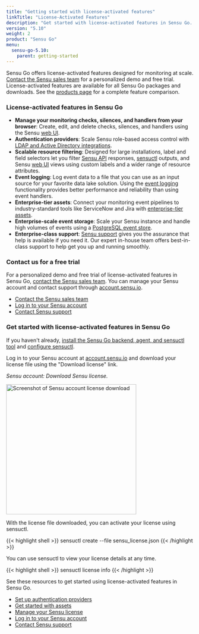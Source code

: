 ```yaml
---
title: "Getting started with license-activated features"
linkTitle: "License-Activated Features"
description: "Get started with license-activated features in Sensu Go. Read this guide to learn about the latest license-activated features, and contact our sales team for a free trial."
version: "5.10"
weight: 2
product: "Sensu Go"
menu:
  sensu-go-5.10:
    parent: getting-started
---
```


Sensu Go offers license-activated features designed for monitoring at scale.
[Contact the Sensu sales team][1] for a personalized demo and free trial.
License-activated features are available for all Sensu Go packages and downloads.
See the [products page][3] for a complete feature comparison.

### License-activated features in Sensu Go

- **Manage your monitoring checks, silences, and handlers from your browser**: Create, edit, and delete checks, silences, and handlers using the Sensu [web UI](../../dashboard/overview).
- **Authentication providers**: Scale Sensu role-based access control with [LDAP and Active Directory integrations](../../installation/auth).
- **Scalable resource filtering**: Designed for large installations, label and field selectors let you filter [Sensu API][4] responses, [sensuctl][5] outputs, and Sensu [web UI][6] views using custom labels and a wider range of resource attributes.
- **Event logging**: Log event data to a file that you can use as an input source for your favorite data lake solution. Using the [event logging](../../reference/backend#event-logging) functionality provides better performance and reliability than using event handlers.
- **Enterprise-tier assets**: Connect your monitoring event pipelines to industry-standard tools like ServiceNow and Jira with [enterprise-tier assets](https://bonsai.sensu.io/assets?tiers%5B%5D=4).
- **Enterprise-scale event storage**: Scale your Sensu instance and handle high volumes of events using a [PostgreSQL event store](../../reference/datastore#scaling-event-storage).
- **Enterprise-class support**: [Sensu support](https://sensu.io/support/) gives you the assurance that help is available if you need it. Our expert in-house team offers best-in-class support to help get you up and running smoothly.

### Contact us for a free trial

For a personalized demo and free trial of license-activated features in Sensu Go, [contact the Sensu sales team][1].
You can manage your Sensu account and contact support through [account.sensu.io][2].

- [Contact the Sensu sales team](https://sensu.io/sales/)
- [Log in to your Sensu account][2]
- [Contact Sensu support](https://account.sensu.io/support)

### Get started with license-activated features in Sensu Go

If you haven't already, [install the Sensu Go backend, agent, and sensuctl tool](../../installation/install-sensu) and [configure sensuctl](../../sensuctl/reference/#first-time-setup).

Log in to your Sensu account at [account.sensu.io](https://account.sensu.io/)
and download your license file using the "Download license" link.

_Sensu account: Download Sensu license._

<img alt="Screenshot of Sensu account license download" src="/images/go-license-download.png" width="350px">

With the license file downloaded, you can activate your license using sensuctl.

{{< highlight shell >}}
sensuctl create --file sensu_license.json
{{< /highlight >}}

You can use sensuctl to view your license details at any time.

{{< highlight shell >}}
sensuctl license info
{{< /highlight >}}

See these resources to get started using license-activated features in Sensu Go.

- [Set up authentication providers](../../installation/auth)
- [Get started with assets](../../guides/install-check-executables-with-assets)
- [Manage your Sensu license](../../reference/license)
- [Log in to your Sensu account](https://account.sensu.io)
- [Contact Sensu support](https://account.sensu.io/support)

[1]: https://sensu.io/sales/
[2]: https://account.sensu.io/
[3]: https://sensu.io/products
[4]: ../../api/overview#filtering
[5]: ../../sensuctl/reference#filtering
[6]: ../../dashboard/filtering
